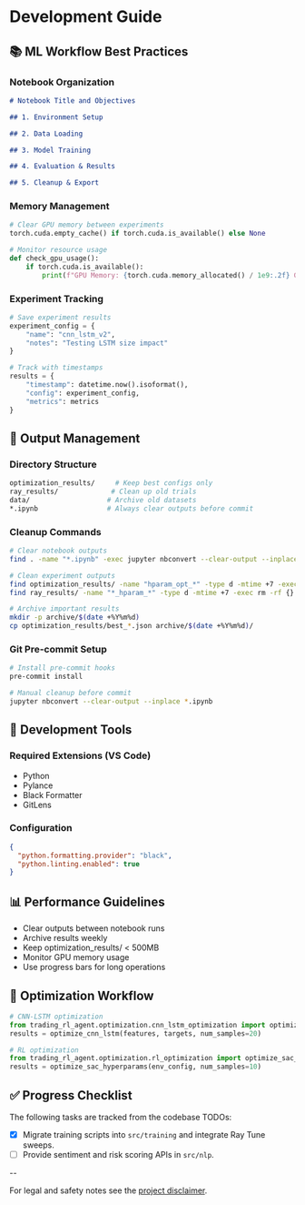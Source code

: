 # Development Guide

## 📚 ML Workflow Best Practices

### Notebook Organization

```markdown
# Notebook Title and Objectives

## 1. Environment Setup

## 2. Data Loading

## 3. Model Training

## 4. Evaluation & Results

## 5. Cleanup & Export
```

### Memory Management

```python
# Clear GPU memory between experiments
torch.cuda.empty_cache() if torch.cuda.is_available() else None

# Monitor resource usage
def check_gpu_usage():
    if torch.cuda.is_available():
        print(f"GPU Memory: {torch.cuda.memory_allocated() / 1e9:.2f} GB")
```

### Experiment Tracking

```python
# Save experiment results
experiment_config = {
    "name": "cnn_lstm_v2",
    "notes": "Testing LSTM size impact"
}

# Track with timestamps
results = {
    "timestamp": datetime.now().isoformat(),
    "config": experiment_config,
    "metrics": metrics
}
```

## 🧹 Output Management

### Directory Structure

```bash
optimization_results/     # Keep best configs only
ray_results/             # Clean up old trials
data/                   # Archive old datasets
*.ipynb                 # Always clear outputs before commit
```

### Cleanup Commands

```bash
# Clear notebook outputs
find . -name "*.ipynb" -exec jupyter nbconvert --clear-output --inplace {} +

# Clean experiment outputs
find optimization_results/ -name "hparam_opt_*" -type d -mtime +7 -exec rm -rf {} +
find ray_results/ -name "*_hparam_*" -type d -mtime +7 -exec rm -rf {} +

# Archive important results
mkdir -p archive/$(date +%Y%m%d)
cp optimization_results/best_*.json archive/$(date +%Y%m%d)/
```

### Git Pre-commit Setup

```bash
# Install pre-commit hooks
pre-commit install

# Manual cleanup before commit
jupyter nbconvert --clear-output --inplace *.ipynb
```

## 🔧 Development Tools

### Required Extensions (VS Code)

- Python
- Pylance
- Black Formatter
- GitLens

### Configuration

```json
{
  "python.formatting.provider": "black",
  "python.linting.enabled": true
}
```

## 📊 Performance Guidelines

- Clear outputs between notebook runs
- Archive results weekly
- Keep optimization_results/ < 500MB
- Monitor GPU memory usage
- Use progress bars for long operations

## 🚀 Optimization Workflow

```python
# CNN-LSTM optimization
from trading_rl_agent.optimization.cnn_lstm_optimization import optimize_cnn_lstm
results = optimize_cnn_lstm(features, targets, num_samples=20)

# RL optimization
from trading_rl_agent.optimization.rl_optimization import optimize_sac_hyperparams
results = optimize_sac_hyperparams(env_config, num_samples=10)
```

## ✅ Progress Checklist

The following tasks are tracked from the codebase TODOs:

- [x] Migrate training scripts into `src/training` and integrate Ray Tune sweeps.
- [ ] Provide sentiment and risk scoring APIs in `src/nlp`.

--

For legal and safety notes see the [project disclaimer](disclaimer.md).
